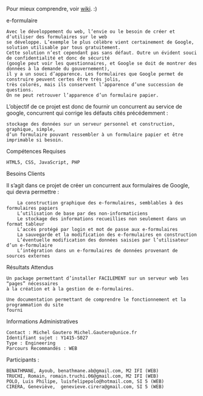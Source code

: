 Pour mieux comprendre, voir [wiki](https://github.com/benathmane/UniForms/wiki). :)

e-formulaire

	Avec le développement du web, l’envie ou le besoin de créer et d’utiliser des formulaires sur le web 
	se développe. L’exemple le plus célèbre vient certainement de Google, solution utilisable par tous gratuitement. 
	Cette solution n’est cependant pas sans défaut. Outre un évident souci de confidentialité et donc de sécurité 
	(google peut voir les questionnaires, et Google se doit de montrer des données à la demande du gouvernement), 
	il y a un souci d’apparence. Les formulaires que Google permet de construire peuvent certes être très jolis, 
	très colorés, mais ils conservent l’apparence d’une succession de questions. 
	On ne peut retrouver l’apparence d’un formulaire papier.

L’objectif de ce projet est donc de fournir un concurrent au service de google, 
concurrent qui corrige les défauts cités précédemment : 
	
	stockage des données sur un serveur personnel et construction, graphique, simple, 
	d’un formulaire pouvant ressembler à un formulaire papier et être imprimable si besoin.

Compétences Requises

	HTML5, CSS, JavaScript, PHP

Besoins Clients

Il s’agit dans ce projet de créer un concurrent aux formulaires de Google, qui devra permettre :

		La construction graphique des e-formulaires, semblables à des formulaires papiers
		L’utilisation de base par des non-informaticiens
		Le stockage des informations recueillies non seulement dans un format tableur
		L’accès protégé par login et mot de passe aux e-formulaires
		La sauvegarde et la modification des e-formulaires en construction
		L’éventuelle modification des données saisies par l’utilisateur d’un e-formulaire
		L’intégration dans un e-formulaires de données provenant de sources externes

Résultats Attendus

	Un package permettant d’installer FACILEMENT sur un serveur web les “pages” nécessaires 
	à la création et à la gestion de e-formulaires. 
	
	Une documentation permettant de comprendre le fonctionnement et la programmation du site 
	fourni

Informations Administratives

	Contact : Michel Gautero Michel.Gautero@unice.fr
	Identifiant sujet : Y1415-S027
	Type : Engineering
	Parcours Recommandés : WEB
	
Participants :

	BENATHMANE, Ayoub, benathmane.ab@gmail.com, M2 IFI (WEB)
	TRUCHI, Romain, romain.truchi.06@gmail.com, M2 IFI (WEB)
	POLO, Luis Philipe, luisfelipepolo@hotmail.com, SI 5 (WEB)
	CIRERA, Geneviève,  genevieve.cirera@gmail.com, SI 5 (WEB)